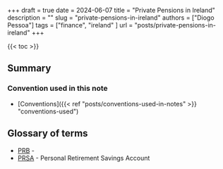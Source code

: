 +++
draft = true
date = 2024-06-07
title = "Private Pensions in Ireland"
description = ""
slug = "private-pensions-in-ireland"
authors = ["Diogo Pessoa"]
tags = ["finance", "ireland" ]
url = "posts/private-pensions-in-ireland"
+++

{{< toc >}}

## Summary

### Convention used in this note

- [Conventions]({{< ref "posts/conventions-used-in-notes" >}} "conventions-used")

## Glossary of terms

* [PRB](https://nationalpensionhelpline.ie/pension-ireland/personal-retirement-bonds-prb-in-ireland/) -
* [PRSA](https://pensionsauthority.ie/prsa_providers/prsas/) - Personal Retirement
  Savings Account
